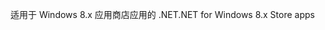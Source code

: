 <span data-ttu-id="84efa-101">适用于 Windows 8.x 应用商店应用的 .NET</span><span class="sxs-lookup"><span data-stu-id="84efa-101">.NET for Windows 8.x Store apps</span></span>